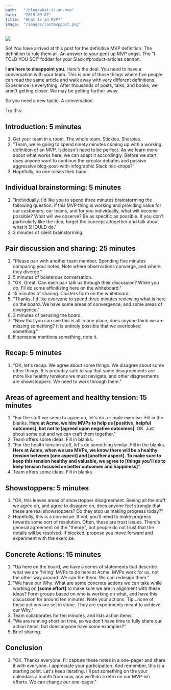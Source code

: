 ```yaml
---
path:	"/blog/what-is-an-mvp"
date:	"2019-09-07"
title:	"What Is an MVP?"
image:	"/images/lastmvppost.png"
---
```


![](/images/lastmvppost.png)

So! You have arrived at this post for the definitive MVP definition. The definition to rule them all. An answer to your pent up MVP angst. The "I TOLD YOU SO!" fodder for your Slack #product-articles cannon.

**I am here to disappoint you**. Here's the deal. You need to have a conversation with your team. This is one of those things where five people can read the same article and walk away with very different definitions. Experience is everything. After thousands of posts, talks, and books, we aren't getting closer. We may be getting further away. 

So you need a new tactic. A conversation.

Try this:

## Introduction: 5 minutes

1. Get your team in a room. The whole team. Stickies. Sharpies.
2. "Team, we're going to spend ninety minutes coming up with a working definition of an MVP. It doesn't need to be perfect. As we learn more about what works here, we can adapt it accordingly. Before we start, does anyone want to continue the circular debates and passive aggressive blog-post-with-infographic Slack mic-drops?"
3. Hopefully, no one raises their hand.

## Individual brainstorming: 5 minutes

1. "Individually, I'd like you to spend three minutes brainstorming the following question: if this MVP thing is working and providing value for our customers, our teams, and for you individually, what will become possible? What will we observe? Be as specific as possible. If you don't particularly like the idea, forget the concept altogether and talk about what it SHOULD do."
2. 3 minutes of silent brainstorming.

## Pair discussion and sharing: 25 minutes

1. "Please pair with another team member. Spending five minutes comparing your notes. Note where observations converge, and where they diverge."
2. 5 minutes of boisterous conversation. 
3. "OK. Great. Can each pair talk us through their discussion? While you do, I'll do some affinitizing here on the whiteboard."
4. 15 minutes of sharing. Clusters form on the whiteboard.
5. "Thanks. I'd like everyone to spend three minutes reviewing what is here on the board. We have some areas of convergence, and some areas of divergence."
6. 3 minutes of perusing the board.
7. "Now that you can see this is all in one place, does anyone think we are missing something? It is entirely possible that we overlooked something."
8. If someone mentions something, note it. 

## Recap: 5 minutes

1. "OK, let's recap. We agree about some things. We disagree about some other things. It is probably safe to say that some disagreements are more like healthy tensions we must navigate, and other disgreements are showstoppers. We need to work through them."

## Areas of agreement and healthy tension: 15 minutes

1. "For the stuff we seem to agree on, let's do a simple exercise. Fill in the blanks. **Here at Acme, we hire MVPs to help us [positive, helpful outcomes], but not to [agreed upon negative outcomes]**. OK. Just shout some out and we can craft them together."
2. Team offers some ideas. Fill in blanks.
3. "For the health tension stuff, let's do something similar. Fill in the blanks. **Here at Acme, when we use MVPs, we know there will be a healthy tension between [one aspect] and [another aspect]. To make sure to keep this tension healthy and valuable, we agree to [things you'll do to keep tension focused on better outcomes and happiness]**".
4. Team offers some ideas. Fill in blanks.

## Showstoppers: 5 minutes

1. "OK, this leaves areas of showstopper disagreement. Seeing all the stuff we agree on, and agree to disagree on, does anyone feel strongly that these are real showstoppers? Do they stop us making progress today?"
2. Hopefully, this is a non-issue. If not, you'll need to make progress towards some sort of resolution. Often, these are trust issues. There's general agreement on the "theory", but people do not trust that the details will be resolved. If blocked, propose you move forward and experiment with the exercise.

## Concrete Actions: 15 minutes

1. "Up here on the board, we have a series of statements that describe what we are 'hiring' MVPs to do here at Acme. MVPs work for us, not the other way around. We can fire them. We can redesign them."
2. "We have our Why. What are some concrete actions we can take while working on **[some effort]** to make sure we are in alignment with these ideas? Form groups based on who is working on what, and have this discussion for around ten minutes. Note your actions. Tip...none of these actions are set in stone. They are experiments meant to achieve our Why."
3. Team collaborates for ten minutes, and lists action items.
4. "We are running short on time, so we don't have time to fully share our action items, but does anyone have some examples?"
5. Brief sharing. 

## Conclusion

1. "OK. Thanks everyone. I'll capture these notes in a one-pager and share it with everyone. I appreciate your participation. And remember, this is a starting point. Let's keep iterating. I'll put something on the your calendars a month from now, and we'll do a retro on our MVP-ish efforts. We can change our one-pager."


